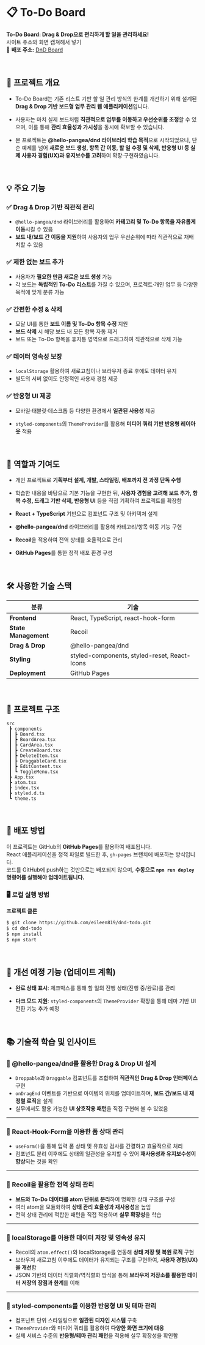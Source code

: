 # 📋 To-Do Board

**To-Do Board: Drag & Drop으로 편리하게 할 일을 관리하세요!**  
사이트 주소와 화면 캡쳐해서 넣기  
🔗 **배포 주소:** [DnD Board](https://eileen819.github.io/dnd-todo)

  <br/>

## 📌 프로젝트 개요

- To-Do Board는 기존 리스트 기반 할 일 관리 방식의 한계를 개선하기 위해 설계된 **Drag & Drop 기반 보드형 업무 관리 웹 애플리케이션**입니다.
- 사용자는 마치 실제 보드처럼 **직관적으로 업무를 이동하고 우선순위를 조정**할 수 있으며, 이를 통해 **관리 효율성과 가시성**을 동시에 확보할 수 있습니다.
- 본 프로젝트는 **@hello-pangea/dnd 라이브러리 학습 목적**으로 시작되었으나, 단순 예제를 넘어 **새로운 보드 생성, 항목 간 이동, 할 일 수정 및 삭제, 반응형 UI 등 실제 사용자 경험(UX)과 유지보수를 고려**하여 확장·구현하였습니다.

  <br/>

## 💡 주요 기능

### ✅ Drag & Drop 기반 직관적 관리

- `@hello-pangea/dnd` 라이브러리를 활용하여 **카테고리 및 To-Do 항목을 자유롭게 이동**시킬 수 있음
- **보드 내/보드 간 이동을 지원**하여 사용자의 업무 우선순위에 따라 직관적으로 재배치할 수 있음

### ✅ 제한 없는 보드 추가

- 사용자가 **필요한 만큼 새로운 보드 생성** 가능
- 각 보드는 **독립적인 To-Do 리스트**를 가질 수 있으며, 프로젝트·개인 업무 등 다양한 목적에 맞게 분류 가능

### ✅ 간편한 수정 & 삭제

- 모달 UI를 통한 **보드 이름 및 To-Do 항목 수정** 지원
- **보드 삭제** 시 해당 보드 내 모든 항목 자동 제거
- 보드 또는 To-Do 항목을 휴지통 영역으로 드래그하여 직관적으로 삭제 가능

### ✅ 데이터 영속성 보장

- `localStorage` 활용하여 새로고침이나 브라우저 종료 후에도 데이터 유지
- 별도의 서버 없이도 안정적인 사용자 경험 제공

### ✅ 반응형 UI 제공

- 모바일·태블릿·데스크톱 등 다양한 환경에서 **일관된 사용성** 제공
- `styled-components`의 `ThemeProvider`를 활용해 **미디어 쿼리 기반 반응형 레이아웃** 적용

  <br/>

## 🔎 역할과 기여도

- 개인 프로젝트로 **기획부터 설계, 개발, 스타일링, 배포까지 전 과정 단독 수행**
- 학습한 내용을 바탕으로 기본 기능을 구현한 뒤, **사용자 경험을 고려해 보드 추가, 항목 수정, 드래그 기반 삭제, 반응형 UI** 등을 직접 기획하여 프로젝트를 확장함
- **React + TypeScript** 기반으로 컴포넌트 구조 및 아키텍처 설계
- **@hello-pangea/dnd** 라이브러리를 활용해 카테고리/항목 이동 기능 구현
- **Recoil**을 적용하여 전역 상태를 효율적으로 관리
- **GitHub Pages**를 통한 정적 배포 환경 구성

  <br/>

## 🛠️ 사용한 기술 스택

| 분류                 | 기술                                         |
| -------------------- | -------------------------------------------- |
| **Frontend**         | React, TypeScript, react-hook-form           |
| **State Management** | Recoil                                       |
| **Drag & Drop**      | @hello-pangea/dnd                            |
| **Styling**          | styled-components, styled-reset, React-Icons |
| **Deployment**       | GitHub Pages                                 |

  <br/>

## 📁 프로젝트 구조

```
src
 ┣ components
 ┃ ┣ Board.tsx
 ┃ ┣ BoardArea.tsx
 ┃ ┣ CardArea.tsx
 ┃ ┣ CreateBoard.tsx
 ┃ ┣ DeleteItem.tsx
 ┃ ┣ DraggableCard.tsx
 ┃ ┣ EditContent.tsx
 ┃ ┗ ToggleMenu.tsx
 ┣ App.tsx
 ┣ atom.tsx
 ┣ index.tsx
 ┣ styled.d.ts
 ┗ theme.ts
```

  <br/>

## 🚀 배포 방법

이 프로젝트는 GitHub의 **GitHub Pages**를 활용하여 배포됩니다.  
React 애플리케이션을 정적 파일로 빌드한 후, `gh-pages` 브랜치에 배포하는 방식입니다.  
코드를 GitHub에 push하는 것만으로는 배포되지 않으며, **수동으로 `npm run deploy` 명령어를 실행해야 업데이트됩니다.**

### 🖥️ 로컬 실행 방법

**프로젝트 클론**

```bash
$ git clone https://github.com/eileen819/dnd-todo.git
$ cd dnd-todo
$ npm install
$ npm start
```

  <br/>

## 🔄 개선 예정 기능 (업데이트 계획)

- **완료 상태 표시**: 체크박스를 통해 할 일의 진행 상태(진행 중/완료)를 관리
- **다크 모드 지원**: `styled-components`의 `ThemeProvider` 확장을 통해 테마 기반 UI 전환 기능 추가 예정

  <br/>

## 📚 기술적 학습 및 인사이트

### 📍 @hello-pangea/dnd를 활용한 Drag & Drop UI 설계

- `Droppable`과 `Draggable` 컴포넌트를 조합하여 **직관적인 Drag & Drop 인터페이스** 구현
- `onDragEnd` 이벤트를 기반으로 아이템의 위치를 업데이트하며, **보드 간/보드 내 재정렬 로직**을 설계
- 실무에서도 활용 가능한 **UI 상호작용 패턴**을 직접 구현해 볼 수 있었음

---

### 📍 React-Hook-Form을 이용한 폼 상태 관리

- `useForm()`을 통해 입력 폼 상태 및 유효성 검사를 간결하고 효율적으로 처리
- 컴포넌트 분리 이후에도 상태의 일관성을 유지할 수 있어 **재사용성과 유지보수성이 향상**되는 것을 확인

---

### 📍 Recoil을 활용한 전역 상태 관리

- **보드와 To-Do 데이터를 atom 단위로 분리**하여 명확한 상태 구조를 구성
- 여러 atom을 모듈화하여 **상태 관리 효율성과 재사용성**을 높임
- 전역 상태 관리에 적합한 패턴을 직접 적용하며 **실무 확장성**을 학습

---

### 📍 localStorage를 이용한 데이터 저장 및 영속성 유지

- Recoil의 `atom.effect()`와 localStorage를 연동해 **상태 저장 및 복원 로직** 구현
- 브라우저 새로고침 이후에도 데이터가 유지되는 구조를 구현하여, **사용자 경험(UX)을 개선**함
- JSON 기반의 데이터 직렬화/역직렬화 방식을 통해 **브라우저 저장소를 활용한 데이터 저장의 장점과 한계**를 이해

---

### 📍 styled-components를 이용한 반응형 UI 및 테마 관리

- 컴포넌트 단위 스타일링으로 **일관된 디자인 시스템** 구축
- `ThemeProvider`와 미디어 쿼리를 활용하여 **다양한 화면 크기에 대응**
- 실제 서비스 수준의 **반응형/테마 관리 패턴**을 적용해 실무 확장성을 확인함
